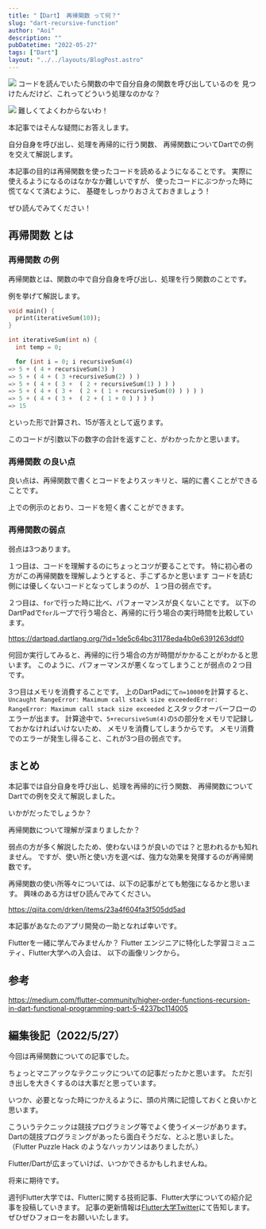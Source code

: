 ```yaml
---
title: "【Dart】 再帰関数 って何？"
slug: "dart-recursive-function"
author: "Aoi"
description: ""
pubDatetime: "2022-05-27"
tags: ["Dart"]
layout: "../../layouts/BlogPost.astro"
---
```


![](https://blog.flutteruniv.com/wp-content/themes/cocoon-master/images/ojisan.png)
コードを読んでいたら関数の中で自分自身の関数を呼び出しているのを
見つけたんだけど、これってどういう処理なのかな？

![](https://blog.flutteruniv.com/wp-content/themes/cocoon-master/images/obasan.png)
難しくてよくわからないわ！

本記事ではそんな疑問にお答えします。

自分自身を呼び出し、処理を再帰的に行う関数、
再帰関数についてDartでの例を交えて解説します。

本記事の目的は再帰関数を使ったコードを読めるようになることです。
実際に使えるようになるのはなかなか難しいですが、
使ったコードにぶつかった時に慌てなくて済むように、
基礎をしっかりおさえておきましょう！

ぜひ読んでみてください！

## 再帰関数 とは

### 再帰関数 の例

再帰関数とは、関数の中で自分自身を呼び出し、処理を行う関数のことです。

例を挙げて解説します。

```dart
void main() {
  print(iterativeSum(10));
}

int iterativeSum(int n) {
  int temp = 0;

  for (int i = 0; i recursiveSum(4)
=> 5 + ( 4 + recursiveSum(3) )
=> 5 + ( 4 + ( 3 +recursiveSum(2) ) )
=> 5 + ( 4 + ( 3 +  ( 2 + recursiveSum(1) ) ) )
=> 5 + ( 4 + ( 3 +  ( 2 + ( 1 + recursiveSum(0) ) ) ) )
=> 5 + ( 4 + ( 3 +  ( 2 + ( 1 + 0 ) ) ) )
=> 15
```

といった形で計算され、15が答えとして返ります。

このコードが引数以下の数字の合計を返すこと、がわかったかと思います。

### 再帰関数 の良い点

良い点は、再帰関数で書くとコードをよりスッキリと、端的に書くことができることです。

上での例示のとおり、コードを短く書くことができます。

### 再帰関数の弱点

弱点は3つあります。

１つ目は、コードを理解するのにちょっとコツが要ることです。
特に初心者の方がこの再帰関数を理解しようとすると、手こずるかと思います
コードを読む側には優しくないコードとなってしまうのが、１つ目の弱点です。

２つ目は、`for`で行った時に比べ、パフォーマンスが良くないことです。
以下のDartPadで`for`ループで行う場合と、再帰的に行う場合の実行時間を比較しています。

https://dartpad.dartlang.org/?id=1de5c64bc31178eda4b0e6391263ddf0

何回か実行してみると、再帰的に行う場合の方が時間がかかることがわかると思います。
このように、パフォーマンスが悪くなってしまうことが弱点の２つ目です。

3つ目はメモリを消費することです。
上のDartPadにて`n=10000`を計算すると、
`Uncaught RangeError: Maximum call stack size exceededError: RangeError: Maximum call stack size exceeded`
とスタックオーバーフローのエラーが出ます。
計算途中で、`5+recursiveSum(4)`の`5`の部分をメモリで記録しておかなければいけないため、
メモリを消費してしまうからです。
メモリ消費でのエラーが発生し得ること、これが3つ目の弱点です。

## まとめ

本記事では自分自身を呼び出し、処理を再帰的に行う関数、
再帰関数についてDartでの例を交えて解説しました。

いかがだったでしょうか？

再帰関数について理解が深まりましたか？

弱点の方が多く解説したため、使わないほうが良いのでは？と思われるかも知れません。
ですが、使い所と使い方を選べば、強力な効果を発揮するのが再帰関数です。

再帰関数の使い所等々については、以下の記事がとても勉強になるかと思います。
興味のある方はぜひ読んでみてください。

https://qiita.com/drken/items/23a4f604fa3f505dd5ad

本記事があなたのアプリ開発の一助となれば幸いです。

Flutterを一緒に学んでみませんか？
Flutter エンジニアに特化した学習コミュニティ、Flutter大学への入会は、
以下の画像リンクから。

## 参考

https://medium.com/flutter-community/higher-order-functions-recursion-in-dart-functional-programming-part-5-4237bc114005

## 編集後記（2022/5/27）

今回は再帰関数についての記事でした。

ちょっとマニアックなテクニックについての記事だったかと思います。
ただ引き出しを大きくするのは大事だと思っています。

いつか、必要となった時につかえるように、頭の片隅に記憶しておくと良いかと思います。

こういうテクニックは競技プログラミング等でよく使うイメージがあります。
Dartの競技プログラミングがあったら面白そうだな、とふと思いました。
（Flutter Puzzle Hack のようなハッカソンはありましたが。）

Flutter/Dartが広まっていけば、いつかできるかもしれませんね。

将来に期待です。

週刊Flutter大学では、Flutterに関する技術記事、Flutter大学についての紹介記事を投稿していきます。
記事の更新情報は[Flutter大学Twitter](https://twitter.com/FlutterUniv)にて告知します。
ぜひぜひフォローをお願いいたします。
